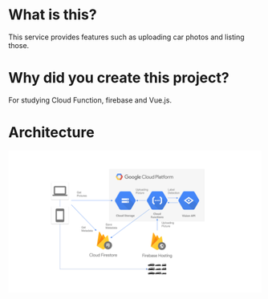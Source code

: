 # What is this?

This service provides features such as uploading car photos and listing those.

# Why did you create this project?

For studying Cloud Function, firebase and Vue.js.

# Architecture

 ![Architecture](architecture.png) 